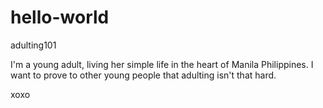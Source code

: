 # hello-world
adulting101

I'm a young adult, living her simple life in the heart of Manila Philippines.
I want to prove to other young people that adulting isn't that hard.

xoxo
